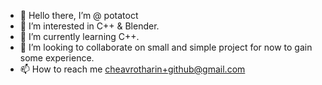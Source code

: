 - 👋 Hello there, I’m @ potatoct
- 👀 I’m interested in C++ & Blender.
- 🌱 I’m currently learning C++.
- 💞️ I’m looking to collaborate on small and simple project for now to gain some experience.
- 📫 How to reach me cheavrotharin+github@gmail.com

<!---
potatoct/potatoct is a ✨ special ✨ repository because its `README.md` (this file) appears on your GitHub profile.
You can click the Preview link to take a look at your changes.
--->
